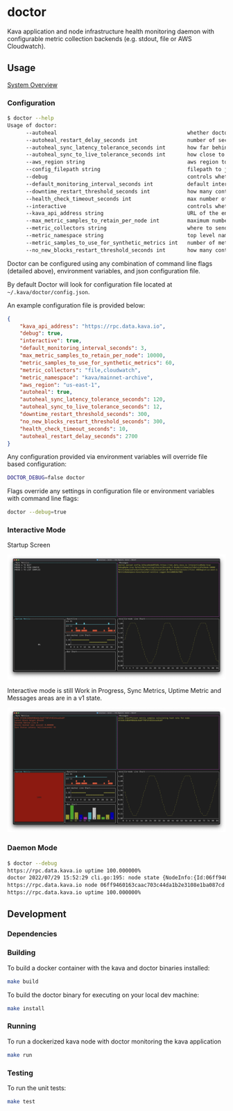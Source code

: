 # doctor

Kava application and node infrastructure health monitoring daemon with configurable metric collection backends (e.g. stdout, file or AWS Cloudwatch).

## Usage

[System Overview](./docs/imgs/doctor-system-overview.jpg)

### Configuration

```bash
$ doctor --help
Usage of doctor:
      --autoheal                                          whether doctor should take active measures to attempt to heal the kava process (e.g. place on standby if it falls significantly behind live)
      --autoheal_restart_delay_seconds int                number of seconds autohealing routines will wait to restart the endpoint, effective from the last time it was restarted and over riding the values downtime_restart_threshold_seconds no_new_blocks_restart_threshold_seconds (default 2700)
      --autoheal_sync_latency_tolerance_seconds int       how far behind live the node is allowed to fall before autohealing actions are attempted (default 120)
      --autoheal_sync_to_live_tolerance_seconds int       how close to the current time the node must resync to before being considered in sync again (default 12)
      --aws_region string                                 aws region to use for sending metrics to CloudWatch (default "us-east-1")
      --config_filepath string                            filepath to json config file to use (default "~/.kava/doctor/config.json")
      --debug                                             controls whether debug logging is enabled
      --default_monitoring_interval_seconds int           default interval doctor will use for the various monitoring routines (default 5)
      --downtime_restart_threshold_seconds int            how many continuous seconds the endpoint being monitored has to be offline or unresponsive before autohealing will be attempted (default 300)
      --health_check_timeout_seconds int                  max number of seconds doctor will wait for a health check response from the endpoint (default 10)
      --interactive                                       controls whether an interactive terminal UI is displayed
      --kava_api_address string                           URL of the endpoint that doctor should monitor (default "https://rpc.data.kava.io")
      --max_metric_samples_to_retain_per_node int         maximum number of metric samples that will be kept in memory per node (default 10000)
      --metric_collectors string                          where to send collected metrics to, multiple collectors can be specified as a comma separated list, supported collectors are [file cloudwatch] (default "file")
      --metric_namespace string                           top level namespace to use for grouping all metrics sent to cloudwatch (default "kava")
      --metric_samples_to_use_for_synthetic_metrics int   number of metric samples to use when calculating synthetic metrics such as the node hash rate (default 60)
      --no_new_blocks_restart_threshold_seconds int       how many continuous seconds the endpoint being monitored has not produce a new bloc before autohealing will be attempted (default 300)
```

Doctor can be configured using any combination of command line flags (detailed above), environment variables, and json configuration file.

By default Doctor will look for configuration file located at `~/.kava/doctor/config.json`.

An example configuration file is provided below:

```json
{
    "kava_api_address": "https://rpc.data.kava.io",
    "debug": true,
    "interactive": true,
    "default_monitoring_interval_seconds": 3,
    "max_metric_samples_to_retain_per_node": 10000,
    "metric_samples_to_use_for_synthetic_metrics": 60,
    "metric_collectors": "file,cloudwatch",
    "metric_namespace": "kava/mainnet-archive",
    "aws_region": "us-east-1",
    "autoheal": true,
    "autoheal_sync_latency_tolerance_seconds": 120,
    "autoheal_sync_to_live_tolerance_seconds": 12,
    "downtime_restart_threshold_seconds": 300,
    "no_new_blocks_restart_threshold_seconds": 300,
    "health_check_timeout_seconds": 10,
    "autoheal_restart_delay_seconds": 2700
}
```

Any configuration provided via environment variables will override file based configuration:

```bash
DOCTOR_DEBUG=false doctor
```

Flags override any settings in configuration file or environment variables with command line flags:

```bash
doctor --debug=true
```

### Interactive Mode

Startup Screen

![Startup Screen](./docs/imgs/doctor-startup-screen.png)

Interactive mode is still Work in Progress, Sync Metrics, Uptime Metric and Messages areas are in a v1 state.

![Metrics Display](./docs/imgs/doctor-interactive-mode.png)

### Daemon Mode

```bash
$ doctor --debug
https://rpc.data.kava.io uptime 100.000000%
doctor 2022/07/29 15:52:29 cli.go:195: node state {NodeInfo:{Id:06ff9460163caac703c44da1b2e3108e1ba087cd Moniker:kava-outbound-archive} SyncInfo:{LatestBlockHeight:894449 LatestBlockTime:2022-07-29 22:52:22.782040666 +0000 UTC CatchingUp:false}}
https://rpc.data.kava.io node 06ff9460163caac703c44da1b2e3108e1ba087cd is synched up to block 894449, 0 seconds behind live, hashing 0.172968 blocks per second, status check took 284 milliseconds
https://rpc.data.kava.io uptime 100.000000%
```

## Development

### Dependencies

### Building

To build a docker container with the kava and doctor binaries installed:

```bash
make build
```

To build the doctor binary for executing on your local dev machine:

```bash
make install
```

### Running

To run a dockerized kava node with doctor monitoring the kava application

```bash
make run
```

### Testing

To run the unit tests:

```bash
make test
```
